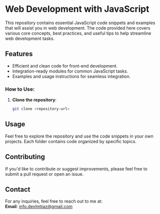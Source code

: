 # Web Development with JavaScript

This repository contains essential JavaScript code snippets and examples that will assist you in web development. The code provided here covers various core concepts, best practices, and useful tips to help streamline web development tasks.

## Features
- Efficient and clean code for front-end development.
- Integration-ready modules for common JavaScript tasks.
- Examples and usage instructions for seamless integration.

### How to Use:
1. **Clone the repository**:
   ```bash
   git clone <repository-url>

## Usage
Feel free to explore the repository and use the code snippets in your own projects. Each folder contains code organized by specific topics.

## Contributing
If you'd like to contribute or suggest improvements, please feel free to submit a pull request or open an issue.

## Contact
For any inquiries, feel free to reach out to me at:  
**Email**: [info.devImtiaz@gmail.com](mailto:info.devImtiaz@gmail.com)
